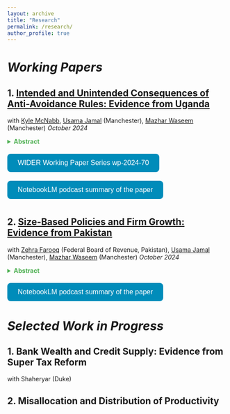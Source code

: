 ```yaml
---
layout: archive
title: "Research"
permalink: /research/
author_profile: true
---
```


# *Working Papers*

## 1. [Intended and Unintended Consequences of Anti-Avoidance Rules: Evidence from Uganda](/files/URA_ProfitShifting_October2024.pdf)  
with [Kyle McNabb](https://scholar.google.co.uk/citations?user=HogPkK0AAAAJ&hl=en), [Usama Jamal](https://sites.google.com/view/usamajamal) (Manchester), [Mazhar Waseem](http://www.mazharwaseem.com) (Manchester)  *October 2024*
<details>
  <summary style="cursor: pointer; font-weight: bold; color: #4CAF50;">
     Abstract
  </summary>
  <div style="margin-top: 10px;">
    <p> Aggressive profit shifting by MNEs is a growing concern for domestic resource mobilization in developing economies. This paper evaluates the revenue and welfare consequences of a flagship anti-avoidance rule implemented in more than 45 countries to prevent profit shifting by MNEs through the debt channel. Our focus is Uganda, a representative developing country which implemented the rule in 2018. Exploiting admin data comprising the universe of corporate tax returns, we find that the rule does not significantly increase profits reported by MNEs in Uganda or tax remitted by them. However, it leads to unintended consequences such as a contraction in real economic activity, reducing the turnover, employment, and trade of treated MNEs. This highlights the limited targeting efficiency of the rule, questioning its overall welfare effects.</p>
  </div>
</details>

<div style="margin-top: 20px; text-align: left;">
  <a href="https://www.wider.unu.edu/publication/intended-and-unintended-consequences-anti-avoidance-rules" style="text-decoration: none;">
    <button style="background-color: #008CBA; color: white; padding: 12px 24px; border: none; border-radius: 8px; cursor: pointer; font-size: 16px;">
      WIDER Working Paper Series wp-2024-70
    </button>
  </a>
</div>

<div style="margin-top: 20px; text-align: left;">
  <a href="https://notebooklm.google.com/notebook/49d296e5-e05a-430b-9bbc-6480ae66da29/audio" style="text-decoration: none;">
    <button style="background-color: #008CBA; color: white; padding: 12px 24px; border: none; border-radius: 8px; cursor: pointer; font-size: 16px;">
      NotebookLM podcast summary of the paper
    </button>
  </a>
</div>

<div style="margin-top: 40px;"></div>

## 2. [Size-Based Policies and Firm Growth: Evidence from Pakistan](/files/PAK_VAT_Threshold_October_2024.pdf)  
with [Zehra Farooq](https://zehrafarooq.com/) (Federal Board of Revenue, Pakistan), [Usama Jamal](https://sites.google.com/view/usamajamal) (Manchester), [Mazhar Waseem](http://www.mazharwaseem.com) (Manchester) *October 2024*
<details>
  <summary style="cursor: pointer; font-weight: bold; color: #4CAF50;">
     Abstract
  </summary>
  <div style="margin-top: 10px;">
    <p> Size-based regulations and taxation are ubiquitous. In this paper, we examine the impact of size-based taxation on firm growth by exploiting a large and permanent tax reform from Pakistan, where the VAT threshold was raised from PKR 5 million to PKR 10 million. Using a difference-in-differences framework and rich administrative data, we estimate the causal effects of this reform on firms whose growth was previously constrained by the size threshold. Our findings reveal substantial growth effects: treated firms saw their revenue increase by 32 log-points, costs by 19 log-points, and gross profits by 13 log-points. These effects are driven by real economic activity, as third-party reported outcomes, such as wages and imported inputs, also grew by similar margins. Treated firms paid higher taxes across various measures, highlighting their strong willingness to pay to get rid of the size-based policy. The results emphasize the importance of carefully designing size-based policies, as they can lock firms into significantly slower growth trajectories.</p>
  </div>
</details>

<div style="margin-top: 20px; text-align: left;">
  <a href="https://notebooklm.google.com/notebook/b9f77433-347d-48b3-a732-ee27c57c8799/audio" style="text-decoration: none;">
    <button style="background-color: #008CBA; color: white; padding: 12px 24px; border: none; border-radius: 8px; cursor: pointer; font-size: 16px;">
      NotebookLM podcast summary of the paper
    </button>
  </a>
</div>

<div style="margin-top: 40px;"></div>

# *Selected Work in Progress*

## 1. **Bank Wealth and Credit Supply: Evidence from Super Tax Reform** 
with Shaheryar (Duke)

## 2. **Misallocation and Distribution of Productivity**
